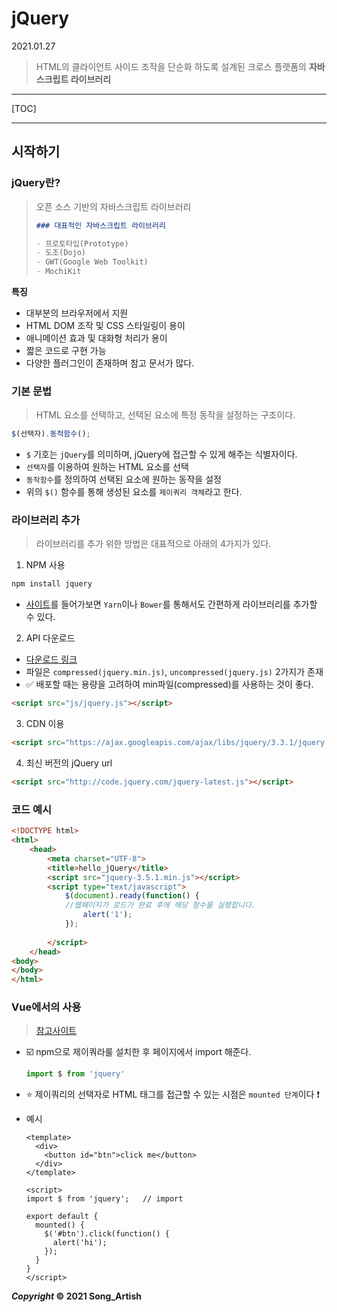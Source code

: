 # jQuery

2021.01.27

> HTML의 클라이언트 사이드 조작을 단순화 하도록 설계된 크로스 플랫폼의 **자바스크립트 라이브러리**

---

[TOC]

---



## 시작하기

### jQuery란?

> 오픈 소스 기반의 자바스크립트 라이브러리
>
> ```markdown
> ### 대표적인 자바스크립트 라이브러리
> 
> - 프로토타입(Prototype)
> - 도조(Dojo)
> - GWT(Google Web Toolkit)
> - MochiKit
> ```

**특징**

- 대부분의 브라우저에서 지원
- HTML DOM 조작 및 CSS 스타일링이 용이
- 애니메이션 효과 및 대화형 처리가 용이
- 짧은 코드로 구현 가능
- 다양한 플러그인이 존재하며 참고 문서가 많다.



### 기본 문법

> HTML 요소를 선택하고, 선택된 요소에 특정 동작을 설정하는 구조이다.

```javascript
$(선택자).동적함수();
```

- `$` 기호는 `jQuery`를 의미하며, jQuery에 접근할 수 있게 해주는 식별자이다.
- `선택자`를 이용하여 원하는 HTML 요소를 선택
- `동작함수`를 정의하여 선택된 요소에 원하는 동작을 설정
- 위의 `$()` 함수를 통해 생성된 요소를 `제이쿼리 객체`라고 한다.



### 라이브러리 추가

> 라이브러리를 추가 위한 방법은 대표적으로 아래의 4가지가 있다.

1. NPM 사용

```bash
npm install jquery
```

- [사이트](https://jquery.com/download/)를 들어가보면 `Yarn`이나 `Bower`를 통해서도 간편하게 라이브러리를 추가할 수 있다.

2. API 다운로드

- [다운로드 링크](https://jquery.com/download/)
- 파일은 `compressed(jquery.min.js)`, `uncompressed(jquery.js)` 2가지가 존재
- :white_check_mark: 배포할 때는 용량을 고려하여  min파일(compressed)를 사용하는 것이 좋다.

```html
<script src="js/jquery.js"></script>
```

3. CDN 이용

```html
<script src="https://ajax.googleapis.com/ajax/libs/jquery/3.3.1/jquery.min.js"></script>
```

4. 최신 버전의 jQuery url

```html
<script src="http://code.jquery.com/jquery-latest.js"></script>
```



### 코드 예시

```html
<!DOCTYPE html> 
<html> 
	<head> 
    	<meta charset="UTF-8"> 
        <title>hello_jQuery</title> 
        <script src="jquery-3.5.1.min.js"></script>
        <script type="text/javascript"> 
        	$(document).ready(function() {
            //웹페이지가 로드가 완료 후에 해당 함수를 실행합니다.
            	alert('1'); 
            }); 
           
        </script> 
	</head> 
<body> 
</body>
</html>
```



### Vue에서의 사용

> [참고사이트](https://joshua1988.github.io/vue-camp/legacy/jquery-to-vue.html#%EB%B7%B0-%EA%B0%9C%EB%B0%9C%EC%9E%90%EA%B0%80-%EB%A7%88%EC%A3%BC%ED%95%98%EB%8A%94-%ED%98%84%EC%8B%A4)

- :ballot_box_with_check: npm으로 제이쿼라룰 설치한 후 페이지에서 import 해준다.

  ```javascript
  import $ from 'jquery'
  ```

- :star: 제이쿼리의 선택자로 HTML 태그를 접근할 수 있는 시점은  `mounted 단계`이다 :exclamation:

- 예시

  ```vue
  <template>
    <div>
      <button id="btn">click me</button>
    </div>
  </template>
  
  <script>
  import $ from 'jquery';	// import
  
  export default {
    mounted() {
      $('#btn').click(function() {
        alert('hi');
      });
    }
  }
  </script>
  ```

  

***Copyright* © 2021 Song_Artish**
